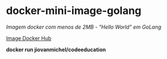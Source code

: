 # docker-mini-image-golang
_Imagem docker com menos de 2MB - "Hello World" em GoLang_ 

[Image Docker Hub](https://hub.docker.com/repository/docker/jiovanmichel/codeeducation)

**docker run jiovanmichel/codeeducation**